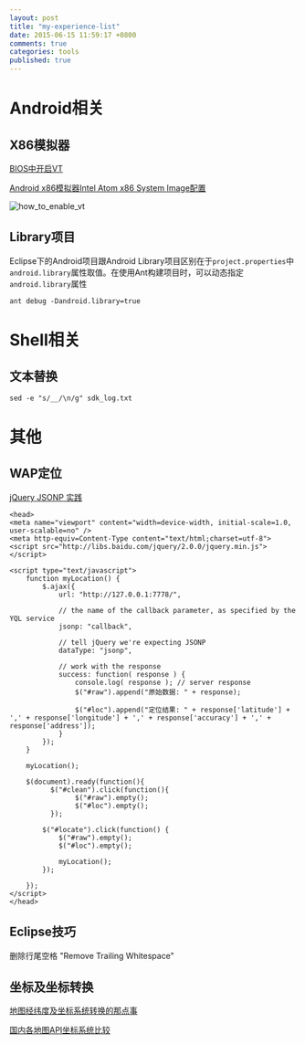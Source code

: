 ```yaml
---
layout: post
title: "my-experience-list"
date: 2015-06-15 11:59:17 +0800
comments: true
categories: tools
published: true
---
```

# Android相关
## X86模拟器
[BIOS中开启VT](http://blog.csdn.net/zklth/article/details/7921061)

[Android x86模拟器Intel Atom x86 System Image配置](http://www.eoeandroid.com/thread-192847-1-1.html)

![how_to_enable_vt](/images/how_to_enable_vt.png)

## Library项目
Eclipse下的Android项目跟Android Library项目区别在于`project.properties`中`android.library`属性取值。在使用Ant构建项目时，可以动态指定`android.library`属性

```
ant debug -Dandroid.library=true
```

# Shell相关
## 文本替换

```
sed -e "s/__/\n/g" sdk_log.txt
```

# 其他
## WAP定位
[jQuery JSONP 实践](http://www.cnblogs.com/cfanseal/archive/2009/05/19/1460382.html)

```
<head>
<meta name="viewport" content="width=device-width, initial-scale=1.0, user-scalable=no" />
<meta http-equiv=Content-Type content="text/html;charset=utf-8">
<script src="http://libs.baidu.com/jquery/2.0.0/jquery.min.js"></script>

<script type="text/javascript">
    function myLocation() {
        $.ajax({
            url: "http://127.0.0.1:7778/",
         
            // the name of the callback parameter, as specified by the YQL service
            jsonp: "callback",
         
            // tell jQuery we're expecting JSONP
            dataType: "jsonp",
    
            // work with the response
            success: function( response ) {
                console.log( response ); // server response
                $("#raw").append("原始数据: " + response);
    
                $("#loc").append("定位结果: " + response['latitude'] + ',' + response['longitude'] + ',' + response['accuracy'] + ',' + response['address']);
            }
        });
    }
    
    myLocation();
    
    $(document).ready(function(){
          $("#clean").click(function(){
            	$("#raw").empty();
              	$("#loc").empty();
          });
        
        $("#locate").click(function() {
          	$("#raw").empty();
           	$("#loc").empty();
            
        	myLocation();
        });
        
    });
</script>
</head>
```

## Eclipse技巧
删除行尾空格 "Remove Trailing Whitespace"

## 坐标及坐标转换
[地图经纬度及坐标系统转换的那点事](http://www.biaodianfu.com/coordinate-system.html)

[国内各地图API坐标系统比较](http://www.cnblogs.com/Tangf/archive/2012/03/15/2398397.html)

